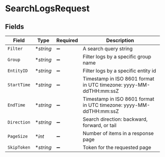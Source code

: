 # SearchLogsRequest


## Fields

| Field                                                              | Type                                                               | Required                                                           | Description                                                        |
| ------------------------------------------------------------------ | ------------------------------------------------------------------ | ------------------------------------------------------------------ | ------------------------------------------------------------------ |
| `Filter`                                                           | **string*                                                          | :heavy_minus_sign:                                                 | A search query string                                              |
| `Group`                                                            | **string*                                                          | :heavy_minus_sign:                                                 | Filter logs by a specific group name                               |
| `EntityID`                                                         | **string*                                                          | :heavy_minus_sign:                                                 | Filter logs by a specific entity id                                |
| `StartTime`                                                        | **string*                                                          | :heavy_minus_sign:                                                 | Timestamp in ISO 8601 format in UTC timezone: yyyy-MM-ddTHH:mm:ssZ |
| `EndTime`                                                          | **string*                                                          | :heavy_minus_sign:                                                 | Timestamp in ISO 8601 format in UTC timezone: yyyy-MM-ddTHH:mm:ssZ |
| `Direction`                                                        | **string*                                                          | :heavy_minus_sign:                                                 | Search direction: backward, forward, or tail                       |
| `PageSize`                                                         | **int*                                                             | :heavy_minus_sign:                                                 | Number of items in a response page                                 |
| `SkipToken`                                                        | **string*                                                          | :heavy_minus_sign:                                                 | Token for the requested page                                       |
